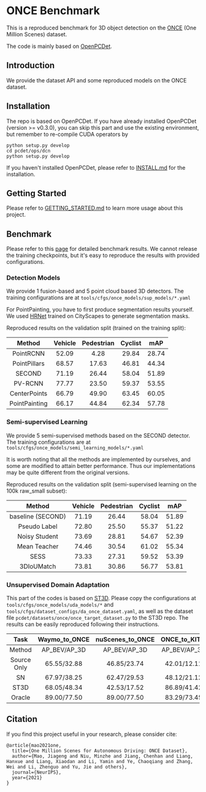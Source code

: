 # ONCE Benchmark

This is a reproduced benchmark for 3D object detection on the [ONCE](https://once-for-auto-driving.github.io/index.html) (One Million Scenes) dataset. 

The code is mainly based on [OpenPCDet](https://github.com/open-mmlab/OpenPCDet).

## Introduction
We provide the dataset API and some reproduced models on the ONCE dataset. 

## Installation
The repo is based on OpenPCDet. If you have already installed OpenPCDet (version >= v0.3.0), you can skip this part and use the existing environment, but remember to re-compile CUDA operators by
```shell
python setup.py develop
cd pcdet/ops/dcn
python setup.py develop
```
If you haven't installed OpenPCDet, please refer to [INSTALL.md](docs/INSTALL.md) for the installation.

## Getting Started

Please refer to [GETTING_STARTED.md](docs/GETTING_STARTED.md) to learn more usage about this project.

## Benchmark

Please refer to this [page](https://once-for-auto-driving.github.io/benchmark.html#benchmark) for detailed benchmark results. We cannot release the training checkpoints, but it's easy to reproduce the results with provided configurations.

### Detection Models
We provide 1 fusion-based and 5 point cloud based 3D detectors. The training configurations are at `tools/cfgs/once_models/sup_models/*.yaml`

For PointPainting, you have to first produce segmentation results yourself. We used [HRNet](https://github.com/HRNet/HRNet-Semantic-Segmentation) trained on CityScapes to generate segmentation masks. 

Reproduced results on the validation split (trained on the training split):

| Method        | Vehicle | Pedestrian | Cyclist | mAP   |
| :-------------: | :-------: | :----------: | :-------: | :-----: |
| PointRCNN     | 52.09   | 4.28       | 29.84   | 28.74 |
| PointPillars  | 68.57   | 17.63      | 46.81   | 44.34 |
| SECOND        | 71.19   | 26.44      | 58.04   | 51.89 |
| PV-RCNN       | 77.77   | 23.50      | 59.37   | 53.55 |
| CenterPoints  | 66.79   | 49.90      | 63.45   | 60.05 |
| PointPainting | 66.17   | 44.84      | 62.34   | 57.78 |

### Semi-supervised Learning
We provide 5 semi-supervised methods based on the SECOND detector. The training configurations are at `tools/cfgs/once_models/semi_learning_models/*.yaml`

It is worth noting that all the methods are implemented by ourselves, and some are modified to attain better performance. Thus our implementations may be quite different from the original versions.

Reproduced results on the validation split (semi-supervised learning on the 100k raw_small subset):

| Method            | Vehicle | Pedestrian | Cyclist | mAP   |
| :-----------------: | :-------: | :----------: | :-------: | :-----: |
| baseline (SECOND) | 71.19   | 26.44      | 58.04   | 51.89 |
| Pseudo Label      | 72.80   | 25.50      | 55.37   | 51.22 |
| Noisy Student     | 73.69   | 28.81      | 54.67   | 52.39 |
| Mean Teacher      | 74.46   | 30.54      | 61.02   | 55.34 |
| SESS              | 73.33   | 27.31      | 59.52   | 53.39 |
| 3DIoUMatch        | 73.81   | 30.86      | 56.77   | 53.81 |

### Unsupervised Domain Adaptation

This part of the codes is based on [ST3D](https://github.com/CVMI-Lab/ST3D). Please copy the configurations at `tools/cfgs/once_models/uda_models/*` and `tools/cfgs/dataset_configs/da_once_dataset.yaml`, as well as the dataset file `pcdet/datasets/once/once_target_dataset.py` to the ST3D repo. The results can be easily reproduced following their instructions. 

| Task        | Waymo\_to\_ONCE | nuScenes\_to\_ONCE | ONCE\_to\_KITTI |
| :-----------: | :---------------: | :------------------: | :---------------: |
| Method      | AP\_BEV/AP\_3D  | AP\_BEV/AP\_3D     | AP\_BEV/AP\_3D  |
| Source Only | 65.55/32.88     | 46.85/23.74        | 42.01/12.11     |
| SN          | 67.97/38.25     | 62.47/29.53        | 48.12/21.12     |
| ST3D        | 68.05/48.34     | 42.53/17.52        | 86.89/41.42     |
| Oracle      | 89.00/77.50     | 89.00/77.50        | 83.29/73.45     |

## Citation 
If you find this project useful in your research, please consider cite:

```
@article{mao2021one,
  title={One Million Scenes for Autonomous Driving: ONCE Dataset},
  author={Mao, Jiageng and Niu, Minzhe and Jiang, Chenhan and Liang, Hanxue and Liang, Xiaodan and Li, Yamin and Ye, Chaoqiang and Zhang, Wei and Li, Zhenguo and Yu, Jie and others},
  journal={NeurIPS},
  year={2021}
}
```
